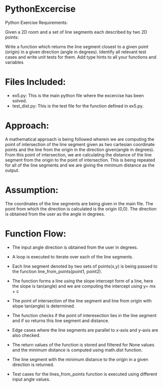 # PythonExcercise

Python Exercise Requirements:

Given a 2D room and a set of line segments each described by two 2D points:

Write a function which returns the line segment closest to a given point (origin) in a given direction (angle in degrees).
Identify all relevant test cases and write unit tests for them.
Add type hints to all your functions and variables


# Files Included:
  * ex5.py: This is the main python file where the excercise has been solved.
  * test_dist.py: This is the test file for the function defined in ex5.py.
  
# Approach:
  A mathematical approach is being followed wherein we are computing the point of intersection of the line segment given as two cartesian coordinate points and the   line from the origin in the direction given(angle in degrees).
  From this point of intersection, we are calculating the distance of the line segment from the origin to the point of intersection.
  This is being repeated for all of the line segments and we are giving the minimum distance as the output.
  
# Assumption:
  The coordinates of the line segments  are being given in the main file. The point from which the direction is calculated is the origin (0,0).
  The direction is obtained from the user as the angle in degrees.
  
# Function Flow:
  * The input angle direction is obtained from the user in degrees.
  * A loop is executed to iterate over each of the line segments.
  * Each line segment denoted by two sets of points(x,y) is being passed to the function line_from_points(point1, point2).
  * The function forms a line using the slope intercept form of a line, here the slope is tan(angle) and we are computing the intercept using y= mx + c
  * The point of intersection of the line segment and line from origin with slope tan(angle) is determined.
  * The function checks if the point of interesection lies in the line segment and if so returns this line segment and distance.
  * Edge cases where the line segments are parallel to x-axis and y-axis are also checked.
  
  * The return values of the function is stored and filtered for None values and the minimum distance is computed using math.dist function.
  * The line segment with the minimum distance to the origin in a given direction is returned.
  
  * Test cases for the lines_from_points function is executed using different input angle values.
  

  

